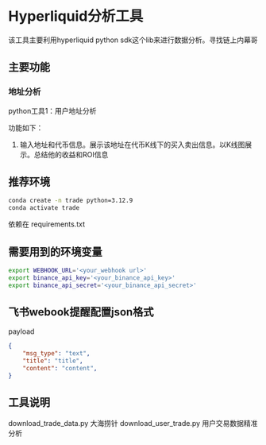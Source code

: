 # Hyperliquid分析工具

该工具主要利用hyperliquid python sdk这个lib来进行数据分析。寻找链上内幕哥

## 主要功能

### 地址分析

python工具1：用户地址分析

功能如下：
1. 输入地址和代币信息。展示该地址在代币K线下的买入卖出信息。以K线图展示。总结他的收益和ROI信息

## 推荐环境

``` bash
conda create -n trade python=3.12.9
conda activate trade
```
依赖在 requirements.txt

## 需要用到的环境变量

``` bash
export WEBHOOK_URL='<your_webhook url>'
export binance_api_key='<your_binance_api_key>'
export binance_api_secret='<your_binance_api_secret>'
```

## 飞书webook提醒配置json格式

payload
``` json
{
    "msg_type": "text",
    "title": "title",
    "content": "content",
}
```

## 工具说明

download_trade_data.py 大海捞针
download_user_trade.py 用户交易数据精准分析
